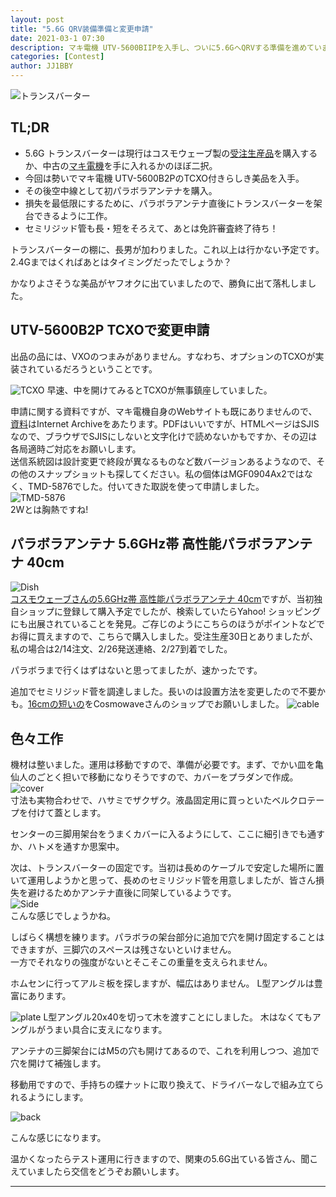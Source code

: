 ```yaml
---
layout: post
title: "5.6G QRV装備準備と変更申請"
date: 2021-03-1 07:30
description: マキ電機 UTV-5600BIIPを入手し、ついに5.6GへQRVする準備を進めています。
categories: [Contest]
author: JJ1BBY
---
```

![トランスバーター](https://user-images.githubusercontent.com/79028771/109434123-0f28af00-7a57-11eb-85b5-892b953ddfab.jpg)  

## TL;DR
* 5.6G トランスバーターは現行はコスモウェーブ製の[受注生産品](https://www.cosmowave.net/?pid=138127194)を購入するか、中古の[マキ電機](https://web.archive.org/web/20141008022041/http://www.makidenki.co.jp/index2.html)を手に入れるかのほぼ二択。
* 今回は勢いでマキ電機 UTV-5600B2PのTCXO付きらしき美品を入手。
* その後空中線として初パラボラアンテナを購入。
* 損失を最低限にするために、パラボラアンテナ直後にトランスバーターを架台できるように工作。
* セミリジッド管も長・短をそろえて、あとは免許審査終了待ち！

トランスバーターの棚に、長男が加わりました。これ以上は行かない予定です。2.4Gまではくればあとはタイミングだったでしょうか？  

かなりよさそうな美品がヤフオクに出ていましたので、勝負に出て落札しました。  

## UTV-5600B2P TCXOで変更申請

出品の品には、VXOのつまみがありません。すなわち、オプションのTCXOが実装されているだろうということです。  

![TCXO](https://user-images.githubusercontent.com/79028771/109435876-0688a680-7a60-11eb-9f4f-3365e79e7774.jpg)
早速、中を開けてみるとTCXOが無事鎮座していました。  

申請に関する資料ですが、マキ電機自身のWebサイトも既にありませんので、[資料](https://web.archive.org/web/20071029115646/http://www.makidenki.co.jp/pdf/utv5600b2p.pdf
)はInternet Archiveをあたります。PDFはいいですが、HTMLページはSJISなので、ブラウザでSJISにしないと文字化けで読めないかもですか、その辺は各局適時ご対応をお願いします。  
送信系統図は設計変更で終段が異なるものなど数バージョンあるようなので、その他のスナップショットも探してください。私の個体はMGF0904Ax2ではなく、TMD-5876でした。付いてきた取説を使って申請しました。  
![TMD-5876](https://user-images.githubusercontent.com/79028771/109435335-5ca81a80-7a5d-11eb-93e0-2a3ea11f2102.png)  
2Wとは胸熱ですね!  


## パラボラアンテナ 5.6GHz帯 高性能パラボラアンテナ 40cm
![Dish](https://user-images.githubusercontent.com/79028771/109434151-2c5d7d80-7a57-11eb-93d6-98e03fccb588.jpg)  
[コスモウェーブさんの5.6GHz帯 高性能パラボラアンテナ 40cm](https://store.shopping.yahoo.co.jp/cosmowave-store/PA5G40A.html)ですが、当初独自ショップに登録して購入予定でしたが、検索していたらYahoo! ショッピングにも出展されていることを発見。ご存じのようにこちらのほうがポイントなどでお得に買えますので、こちらで購入しました。受注生産30日とありましたが、私の場合は2/14注文、2/26発送連絡、2/27到着でした。  

パラボラまで行くはずはないと思ってましたが、速かったです。  

追加でセミリジッド菅を調達しました。長いのは設置方法を変更したので不要かも。[16cmの短いの](https://www.cosmowave.net/?pid=155494888)をCosmowaveさんのショップでお願いしました。
![cable](https://user-images.githubusercontent.com/79028771/109434153-31bac800-7a57-11eb-916c-5c5c4fa16e9f.jpg)  


## 色々工作
機材は整いました。運用は移動ですので、準備が必要です。まず、でかい皿を亀仙人のごとく担いで移動になりそうですので、カバーをプラダンで作成。  
![cover](https://user-images.githubusercontent.com/79028771/109434147-2798c980-7a57-11eb-9484-b031028f61d0.jpg)  
寸法も実物合わせで、ハサミでザクザク。液晶固定用に買っといたベルクロテープを付けて蓋とします。  

センターの三脚用架台をうまくカバーに入るようにして、ここに細引きでも通すか、ハトメを通すか思案中。  

次は、トランスバーターの固定です。当初は長めのケーブルで安定した場所に置いて運用しようかと思って、長めのセミリジッド管を用意しましたが、皆さん損失を避けるためかアンテナ直後に同架しているようです。  
![Side](https://user-images.githubusercontent.com/79028771/109434156-33848b80-7a57-11eb-9773-590769195ff6.jpg)  
こんな感じでしょうかね。  

しばらく構想を練ります。パラボラの架台部分に追加で穴を開け固定することはできますが、三脚穴のスペースは残さないといけません。  
一方でそれなりの強度がないとそこそこの重量を支えられません。  

ホムセンに行ってアルミ板を探しますが、幅広はありません。  L型アングルは豊富にあります。  

![plate](https://user-images.githubusercontent.com/79028771/109434154-32ebf500-7a57-11eb-8558-46a57562cc7d.jpg)
L型アングル20x40を切って木を渡すことにしました。 木はなくてもアングルがうまい具合に支えになります。  

アンテナの三脚架台にはM5の穴も開けてあるので、これを利用しつつ、追加で穴を開けて補強します。  

移動用ですので、手持ちの蝶ナットに取り換えて、ドライバーなしで組み立てられるようにします。  

![back](https://user-images.githubusercontent.com/79028771/109434155-32ebf500-7a57-11eb-945b-3abbd78c7018.jpg)

こんな感じになります。  

温かくなったらテスト運用に行きますので、関東の5.6G出ている皆さん、聞こえていましたら交信をどうぞお願いします。


---


<script src="https://utteranc.es/client.js"
        repo="JJ1BBY/JJ1BBY.github.io"
        issue-term="pathname"
        theme="github-light"
        crossorigin="anonymous"
        async>
</script>

